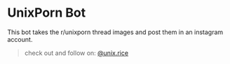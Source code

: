 # UnixPorn Bot

This bot takes the r/unixporn thread images and post them in an instagram account.

> check out and follow on: [@unix.rice](https://www.instagram.com/unix.rice/)

